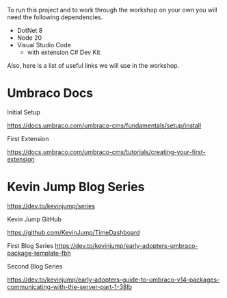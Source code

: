 To run this project and to work through the workshop on your own you will need the following dependencies.

- DotNet 8
- Node 20
- Visual Studio Code
    - with extension C# Dev Kit

Also, here is a list of useful links we will use in the workshop.

# Umbraco Docs

Initial Setup

https://docs.umbraco.com/umbraco-cms/fundamentals/setup/install

First Extension

https://docs.umbraco.com/umbraco-cms/tutorials/creating-your-first-extension 

# Kevin Jump Blog Series

https://dev.to/kevinjump/series

Kevin Jump GitHub

https://github.com/KevinJump/TimeDashboard

First Blog Series
https://dev.to/kevinjump/early-adopters-umbraco-package-template-fbh

Second Blog Series

https://dev.to/kevinjump/early-adopters-guide-to-umbraco-v14-packages-communicating-with-the-server-part-1-38lb

